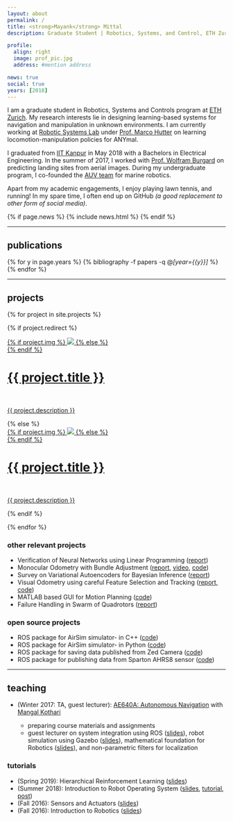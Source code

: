 ```yaml
---
layout: about
permalink: /
title: <strong>Mayank</strong> Mittal
description: Graduate Student | Robotics, Systems, and Control, ETH Zurich

profile:
  align: right
  image: prof_pic.jpg
  address: #mention address

news: true
social: true
years: [2018]
---
```


I am a graduate student in Robotics, Systems and Controls program at [ETH Zurich](http://www.master-robotics.ethz.ch/). My research interests lie in designing learning-based systems for navigation and manipulation in unknown environments. I am currently working at [Robotic Systems Lab](http://www.rsl.ethz.ch/) under [Prof. Marco Hutter](http://www.rsl.ethz.ch/the-lab/people/person-detail.html?persid=121911) on learning locomotion-manipulation policies for ANYmal.

I graduated from [IIT Kanpur](http://www.iitk.ac.in/) in May 2018 with a Bachelors in Electrical Engineering. In the summer of 2017, I worked with [Prof. Wolfram Burgard](http://www2.informatik.uni-freiburg.de/~burgard/) on predicting landing sites from aerial images. During my undergraduate program, I co-founded the [AUV team](https://auviitk.com) for marine robotics.

Apart from my academic engagements, I enjoy playing lawn tennis, and running! In my spare time, I often end up on GitHub _(a good replacement to other form of social media)_.

<div class="post">

  {% if page.news %}
    {% include news.html %}
  {% endif %}

</div>

---

## __publications__

{% for y in page.years %}
  {% bibliography -f papers -q @*[year={{y}}]* %}
{% endfor %}

---

## __projects__

{% for project in site.projects %}

{% if project.redirect %}
<div class="project">
    <div class="thumbnail">
        <a href="{{ project.redirect }}" target="_blank">
        {% if project.img %}
        <img class="thumbnail" src="{{ project.img | prepend: site.baseurl | prepend: site.url }}"/>
        {% else %}
        <div class="thumbnail blankbox"></div>
        {% endif %}    
        <span>
            <h1>{{ project.title }}</h1>
            <br/>
            <p>{{ project.description }}</p>
        </span>
        </a>
    </div>
</div>
{% else %}

<div class="project ">
    <div class="thumbnail">
        <a href="{{ project.url | prepend: site.baseurl | prepend: site.url }}">
        {% if project.img %}
        <img class="thumbnail" src="{{ project.img | prepend: site.baseurl | prepend: site.url }}"/>
        {% else %}
        <div class="thumbnail blankbox"></div>
        {% endif %}    
        <span>
            <h1>{{ project.title }}</h1>
            <br/>
            <p>{{ project.description }}</p>
        </span>
        </a>
    </div>
</div>

{% endif %}

{% endfor %}

### other relevant projects

* Verification of Neural Networks using Linear Programming ([report](RIAI_Manuel_Mayank))
* Monocular Odometry with Bundle Adjustment ([report](/assets/documents/projects/VA4MR_Mini_Project.pdf), [video](https://www.youtube.com/watch?v=trbBh8Rjc4s&feature=youtu.be), [code](https://github.com/Mayankm96/Mono-Odometry))
* Survey on Variational Autoencoders for Bayesian Inference ([report](/assets/documents/projects/cs698-report.pdf))
* Visual Odometry using careful Feature Selection and Tracking ([report](/assets/documents/projects/ee698-report.pdf), [code](https://github.com/Mayankm96/Stereo-Odometry-SOFT))
* MATLAB based GUI for Motion Planning ([code](https://github.com/Mayankm96/Motion-Planning-GUI))
* Failure Handling in Swarm of Quadrotors ([report](/assets/documents/projects/cs637-report.pdf))

### open source projects

* ROS package for AirSim simulator- in C++ ([code](https://github.com/Mayankm96/airsim_img_publisher))
* ROS package for AirSim simulator- in Python ([code](https://github.com/Mayankm96/airsim_ros_client))
* ROS package for saving data published from Zed Camera ([code](https://github.com/Mayankm96/extract_zed_data))
* ROS package for publishing data from Sparton AHRS8 sensor ([code](https://github.com/Mayankm96/sparton_ahrs8_driver))

---

## __teaching__

* (Winter 2017: TA, guest lecturer): [AE640A: Autonomous Navigation](https://ae640a.github.io) with [Mangal Kothari](https://www.iitk.ac.in/aero/mangal/)

    * preparing course materials and assignments
    * guest lecturer on system integration using ROS ([slides](/assets/documents/teaching/ae640a/ae640a_lecture1.pdf)), robot simulation using Gazebo ([slides](/assets/documents/teaching/ae640a/ae640a_lecture2.pdf)), mathematical foundation for Robotics ([slides](/assets/documents/teaching/ae640a/ae640a_lecture9.pdf)), and non-parametric filters for localization

### tutorials

* (Spring 2019): Hierarchical Reinforcement Learning ([slides](/assets/documents/talks/HRL_Part2_Mayank.pdf))
* (Summer 2018): Introduction to Robot Operating System ([slides](/assets/documents/talks/Intro_to_ROS.pdf), [tutorial](/assets/documents/talks/Tutorial-ROS.pdf), [post](/blog/2017/ros-tips/))
* (Fall 2016): Sensors and Actuators ([slides](/assets/documents/talks/sensors-and-actuators.pdf))
* (Fall 2016): Introduction to Robotics ([slides](/assets/documents/talks/intro-to-robotics.pdf))

